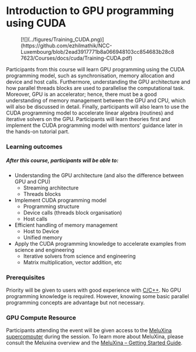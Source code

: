# Introduction to GPU programming using CUDA

<figure markdown>
[![](../figures/Training_CUDA.png)](https://github.com/ezhilmathik/NCC-Luxembourg/blob/2ead3917771b8a066948103cc854683b28c87623/Courses/docs/cuda/Training-CUDA.pdf) 
<figcaption></figcaption>
</figure>

Participants from this course will learn GPU programming using the CUDA programming model, such as synchronisation, memory allocation and device and host calls. Furthermore, understanding the GPU architecture and how parallel threads blocks are used to parallelise the computational task. Moreover, GPU is an accelerator; hence, there must be a good understanding of memory management between the GPU and CPU, which will also be discussed in detail. Finally, participants will also learn to use the CUDA programming model to accelerate linear algebra (routines) and iterative solvers on the GPU. Participants will learn theories first and implement the CUDA programming model with mentors’ guidance later in the hands-on tutorial part.

### Learning outcomes 
##### After this course, participants will be able to:
 - Understanding the GPU architecture (and also the difference between GPU and CPU)
    - Streaming architecture
    - Threads blocks
 - Implement CUDA programming model
    - Programming structure
    - Device calls (threads block organisation)
    - Host calls
 - Efficient handling of memory management
    - Host to Device
    - Unified memory
 - Apply the CUDA programming knowledge to accelerate examples from science and engineering
    - Iterative solvers from science and engineering
    - Matrix multiplication, vector addition, etc

### Prerequisites
Priority will be given to users with good experience with [C/C++](https://www.cprogramming.com/).
No GPU programming knowledge is required. However, knowing some basic parallel programming concepts are advantage but not necessary. 

### GPU Compute Resource
Participants attending the event will be given access to the [MeluXina supercomputer](https://luxprovide.lu/) during the session.
To learn more about MeluXina, please consult the Meluxina overview and the [MeluXina – Getting Started Guide](https://docs.lxp.lu/).


